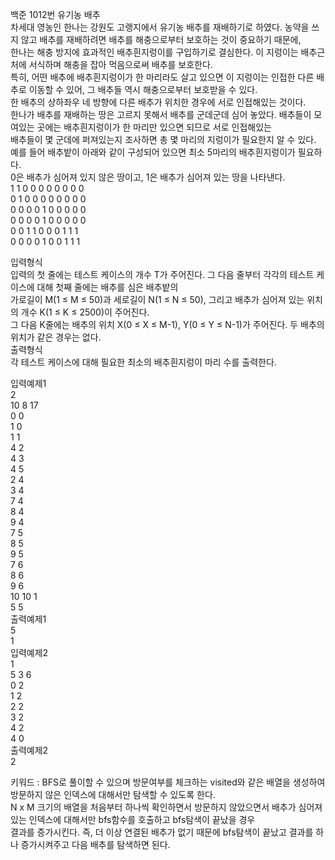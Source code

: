 백준 1012번 유기농 배추  
차세대 영농인 한나는 강원도 고랭지에서 유기농 배추를 재배하기로 하였다. 농약을 쓰지 않고 배추를 재배하려면 배추를 해충으로부터 보호하는 것이 중요하기 때문에,  
한나는 해충 방지에 효과적인 배추흰지렁이를 구입하기로 결심한다. 이 지렁이는 배추근처에 서식하며 해충을 잡아 먹음으로써 배추를 보호한다.  
특히, 어떤 배추에 배추흰지렁이가 한 마리라도 살고 있으면 이 지렁이는 인접한 다른 배추로 이동할 수 있어, 그 배추들 역시 해충으로부터 보호받을 수 있다.  
한 배추의 상하좌우 네 방향에 다른 배추가 위치한 경우에 서로 인접해있는 것이다.  
한나가 배추를 재배하는 땅은 고르지 못해서 배추를 군데군데 심어 놓았다. 배추들이 모여있는 곳에는 배추흰지렁이가 한 마리만 있으면 되므로 서로 인접해있는  
배추들이 몇 군데에 퍼져있는지 조사하면 총 몇 마리의 지렁이가 필요한지 알 수 있다. 예를 들어 배추밭이 아래와 같이 구성되어 있으면 최소 5마리의 배추흰지렁이가 필요하다.  
0은 배추가 심어져 있지 않은 땅이고, 1은 배추가 심어져 있는 땅을 나타낸다.  
1	1	0	0	0	0	0	0	0	0  
0	1	0	0	0	0	0	0	0	0  
0	0	0	0	1	0	0	0	0	0  
0	0	0	0	1	0	0	0	0	0  
0	0	1	1	0	0	0	1	1	1  
0	0	0	0	1	0	0	1	1	1  

입력형식  
입력의 첫 줄에는 테스트 케이스의 개수 T가 주어진다. 그 다음 줄부터 각각의 테스트 케이스에 대해 첫째 줄에는 배추를 심은 배추밭의  
가로길이 M(1 ≤ M ≤ 50)과 세로길이 N(1 ≤ N ≤ 50), 그리고 배추가 심어져 있는 위치의 개수 K(1 ≤ K ≤ 2500)이 주어진다.  
그 다음 K줄에는 배추의 위치 X(0 ≤ X ≤ M-1), Y(0 ≤ Y ≤ N-1)가 주어진다. 두 배추의 위치가 같은 경우는 없다.  
출력형식  
각 테스트 케이스에 대해 필요한 최소의 배추흰지렁이 마리 수를 출력한다.  

입력예제1  
2  
10 8 17  
0 0  
1 0  
1 1  
4 2  
4 3  
4 5  
2 4  
3 4  
7 4  
8 4  
9 4  
7 5  
8 5  
9 5  
7 6  
8 6  
9 6  
10 10 1  
5 5  
출력예제1  
5  
1  
입력예제2  
1  
5 3 6  
0 2  
1 2  
2 2  
3 2  
4 2  
4 0  
출력예제2  
2  

키워드 : BFS로 풀이할 수 있으며 방문여부를 체크하는 visited와 같은 배열을 생성하여 방문하지 않은 인덱스에 대해서만 탐색할 수 있도록 한다.  
N x M 크기의 배열을 처음부터 하나씩 확인하면서 방문하지 않았으면서 배추가 심어져 있는 인덱스에 대해서만 bfs함수를 호출하고 bfs탐색이 끝났을 경우  
결과를 증가시킨다. 즉, 더 이상 연결된 배추가 없기 때문에 bfs탐색이 끝났고 결과를 하나 증가시켜주고 다음 배추를 탐색하면 된다.